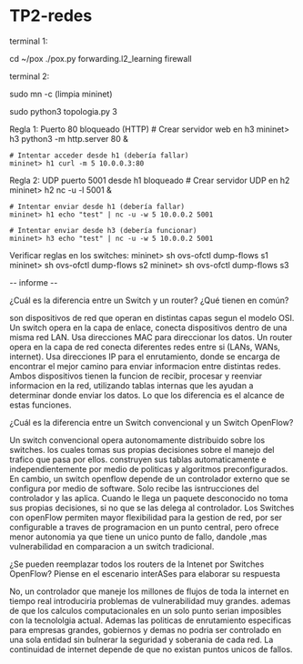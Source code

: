 # TP2-redes

terminal 1:

cd ~/pox
./pox.py forwarding.l2_learning firewall


terminal 2:

sudo mn -c (limpia mininet)

sudo python3 topologia.py 3



Regla 1: Puerto 80 bloqueado (HTTP)
    # Crear servidor web en h3
    mininet> h3 python3 -m http.server 80 &

    # Intentar acceder desde h1 (debería fallar)
    mininet> h1 curl -m 5 10.0.0.3:80

Regla 2: UDP puerto 5001 desde h1 bloqueado
    # Crear servidor UDP en h2
    mininet> h2 nc -u -l 5001 &

    # Intentar enviar desde h1 (debería fallar)
    mininet> h1 echo "test" | nc -u -w 5 10.0.0.2 5001

    # Intentar enviar desde h3 (debería funcionar)
    mininet> h3 echo "test" | nc -u -w 5 10.0.0.2 5001

Verificar reglas en los switches:
    mininet> sh ovs-ofctl dump-flows s1
    mininet> sh ovs-ofctl dump-flows s2
    mininet> sh ovs-ofctl dump-flows s3


-- informe --

¿Cuál es la diferencia entre un Switch y un router? ¿Qué tienen en común?

son dispositivos de red que operan en distintas capas segun el modelo OSI.
Un switch opera en la capa de enlace, conecta dispositivos dentro de una misma red LAN. Usa direcciones MAC para direccionar los datos. 
Un router opera en la capa de red conecta diferentes redes entre si (LANs, WANs, internet). Usa direcciones IP para el enrutamiento, donde se encarga de encontrar el mejor camino para enviar informacion entre distintas redes.
Ambos dispositivos tienen la funcion de recibir, procesar y reenviar informacion en la red, utilizando tablas internas que les ayudan a determinar donde enviar los datos. Lo que los diferencia es el alcance de estas funciones.

¿Cuál es la diferencia entre un Switch convencional y un Switch OpenFlow?

Un switch convencional opera autonomamente distribuido sobre los switches. los cuales tomas sus propias decisiones sobre el manejo del trafico que pasa por ellos. construyen sus tablas automaticamente e independientemente por medio de politicas y algoritmos preconfigurados.
En cambio, un switch openflow depende de un controlador externo que se configura por medio de software. Solo recibe las isntrucciones del controlador y las aplica. Cuando le llega un paquete desconocido no toma sus propias decisiones, si no que se las delega al controlador.
Los Switches con openFlow permiten mayor flexibilidad para la gestion de red, por ser configurable a traves de programacion en un punto central, pero ofrece menor autonomia ya que tiene un unico punto de fallo, dandole ,mas vulnerabilidad en comparacion a un switch tradicional.


¿Se pueden reemplazar todos los routers de la Intenet por Switches OpenFlow? Piense en el escenario interASes para
elaborar su respuesta

No, un controlador que maneje los millones de flujos de toda la internet en tiempo real introduciria problemas de vulnerabilidad muy grandes. ademas de que los calculos computacionales en un solo punto serian imposibles con la tecnololgia actual. Ademas las politicas de enrutamiento especificas para empresas grandes, gobiernos y demas no podria ser controlado en una sola entidad sin bulnerar la seguridad y soberania de cada red.
La continuidad de internet depende de que no existan puntos unicos de fallos.

